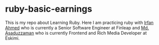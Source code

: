 # ruby-basic-earnings
This is my repo about Learning Ruby. Here I am practicing ruby with [Irfan Ahmed](https://github.com/rubyrider) who is currently a Senior Software Engineer at Finleap and [Md. Asaduzzaman](https://github.com/plabon-asad) who is currently Frontend and Rich Media Developer at Eskimi.
